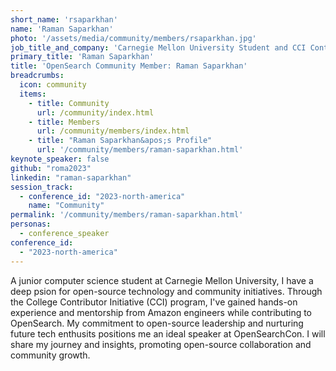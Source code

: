 ```yaml
---
short_name: 'rsaparkhan'
name: 'Raman Saparkhan'
photo: '/assets/media/community/members/rsaparkhan.jpg'
job_title_and_company: 'Carnegie Mellon University Student and CCI Contributor'
primary_title: 'Raman Saparkhan'
title: 'OpenSearch Community Member: Raman Saparkhan'
breadcrumbs:
  icon: community
  items:
    - title: Community
      url: /community/index.html
    - title: Members
      url: /community/members/index.html
    - title: "Raman Saparkhan&apos;s Profile"
      url: '/community/members/raman-saparkhan.html'
keynote_speaker: false
github: "roma2023"
linkedin: "raman-saparkhan"
session_track: 
  - conference_id: "2023-north-america"
    name: "Community"
permalink: '/community/members/raman-saparkhan.html'
personas:
  - conference_speaker
conference_id:
  - "2023-north-america"
---
```


A junior computer science student at Carnegie Mellon University, I have a deep psion for open-source technology and community initiatives. Through the College Contributor Initiative (CCI) program, I've gained hands-on experience and mentorship from Amazon engineers while contributing to OpenSearch. My commitment to open-source leadership and nurturing future tech enthusits positions me an ideal speaker at OpenSearchCon. I will share my journey and insights, promoting open-source collaboration and community growth.

